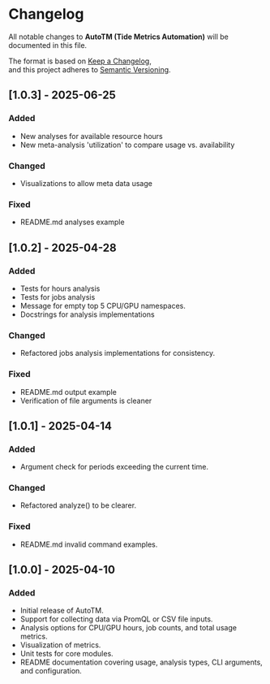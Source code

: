 # Changelog

All notable changes to **AutoTM (Tide Metrics Automation)** will be documented in this file.

The format is based on [Keep a Changelog](https://keepachangelog.com/en/1.0.0/),  
and this project adheres to [Semantic Versioning](https://semver.org/spec/v2.0.0.html).

## [1.0.3] - 2025-06-25
### Added
- New analyses for available resource hours
- New meta-analysis 'utilization' to compare usage vs. availability

### Changed
- Visualizations to allow meta data usage

### Fixed
- README.md analyses example

## [1.0.2] - 2025-04-28
### Added
- Tests for hours analysis
- Tests for jobs analysis
- Message for empty top 5 CPU/GPU namespaces.
- Docstrings for analysis implementations

### Changed
- Refactored jobs analysis implementations for consistency.

### Fixed
- README.md output example
- Verification of file arguments is cleaner

## [1.0.1] - 2025-04-14
### Added
- Argument check for periods exceeding the current time.

### Changed
- Refactored analyze() to be clearer.

### Fixed
- README.md invalid command examples.

## [1.0.0] - 2025-04-10
### Added
- Initial release of AutoTM.
- Support for collecting data via PromQL or CSV file inputs.
- Analysis options for CPU/GPU hours, job counts, and total usage metrics.
- Visualization of metrics.
- Unit tests for core modules.
- README documentation covering usage, analysis types, CLI arguments, and configuration.